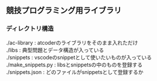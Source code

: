 ## 競技プログラミング用ライブラリ

### ディレクトリ構造
./ac-library : atcoderのライブラリをそのまま入れただけ  
./libs : 典型問題とデータ構造が入っている  
./snippets : vscodeのsnippetとして使いたいものが入っている  
./make_snippets.py : libsとsnippetsの中のものを登録する  
./snippets.json : どのファイルがsnippetsとして登録するか  
